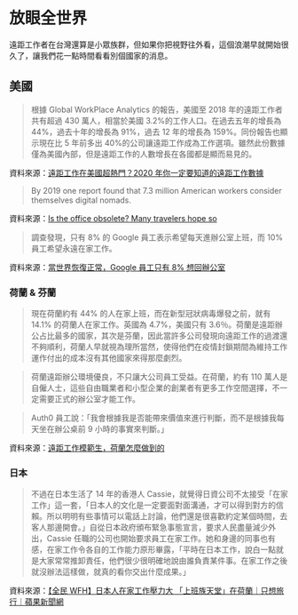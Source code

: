 # 放眼全世界

遠距工作者在台灣還算是小眾族群，但如果你把視野往外看，這個浪潮早就開始很久了，讓我們花一點時間看看別個國家的消息。

## 美國

> 根據 Global WorkPlace Analytics 的報告，美國至 2018 年的遠距工作者共有超過 430 萬人，相當於美國 3.2%的工作人口。在過去五年的增長為 44%，過去十年的增長為 91%，過去 12 年的增長為 159%。同份報告也顯示現在比 5 年前多出 40%的公司讓遠距工作成為工作選項。雖然此份數據僅為美國內部，但是遠距工作的人數增長在各國都是顯而易見的。

資料來源：[遠距工作在美國超熱門？2020 年你一定要知道的遠距工作數據](https://www.holibear.com/hblog/%E9%81%A0%E8%B7%9D%E5%B7%A5%E4%BD%9C%E5%9C%A8%E7%BE%8E%E5%9C%8B%E8%B6%85%E7%86%B1%E9%96%80%EF%BC%9F2020%E5%B9%B4%E4%BD%A0%E4%B8%80%E5%AE%9A%E8%A6%81%E7%9F%A5%E9%81%93%E7%9A%84%E9%81%A0%E8%B7%9D/)

> By 2019 one report found that 7.3 million American workers consider themselves digital nomads.

資料來源：[Is the office obsolete? Many travelers hope so](https://www.nationalgeographic.com/travel/2020/09/will-remote-working-lead-to-longterm-travel-opportunities-coronavirus/)

> 調查發現，只有 8% 的 Google 員工表示希望每天進辦公室上班，而 10% 員工希望永遠在家工作。

資料來源：[當世界恢復正常，Google 員工只有 8% 想回辦公室](https://technews.tw/2020/09/29/google-survey-remote-work/)

### 荷蘭 & 芬蘭

> 現在荷蘭約有 44% 的人在家上班，而在新型冠狀病毒爆發之前，就有 14.1% 的荷蘭人在家工作。英國為 4.7%，美國只有 3.6％。荷蘭是遠距辦公占比最多的國家，其次是芬蘭，因此當許多公司發現向遠距工作的過渡還不夠順利，荷蘭人早就視為理所當然，使得他們在疫情封鎖期間為維持工作運作付出的成本沒有其他國家來得那麼劇烈。

> 荷蘭遠距辦公環境優良，不只讓大公司員工受益。在荷蘭，約有 110 萬人是自僱人士，這些自由職業者和小型企業的創業者有更多工作空間選擇，不一定需要正式的辦公室才能工作。

> Auth0 員工說：「我會根據我是否能帶來價值來進行判斷，而不是根據我每天坐在辦公桌前 9 小時的事實來判斷。」

資料來源：[遠距工作模範生，荷蘭怎麼做到的](https://technews.tw/2020/07/15/remote-work-in-netherland/)

### 日本

> 不過在日本生活了 14 年的香港人 Cassie，就覺得日資公司不太接受「在家工作」這一套，「日本人的文化是一定要面對面溝通，才可以得到對方的信賴。所以明明有些事情可以電話上討論，他們還是很喜歡約定某個時間，去客人那邊開會。」自從日本政府頒布緊急事態宣言，要求人民盡量減少外出，Cassie 任職的公司也開始要求員工在家工作。她和身邊的同事也有感，在家工作令各自的工作能力原形畢露，「平時在日本工作，說白一點就是大家常常推卸責任，他們很少很明確地說由誰負責某件事。在家工作之後就沒辦法這樣做，就真的看你交出什麼成果。」

資料來源：[【全民 WFH】日本人在家工作壓力大 「上班族天堂」在荷蘭｜只想旅行｜蘋果新聞網](https://tw.feature.appledaily.com/travelseed/article/204777)
